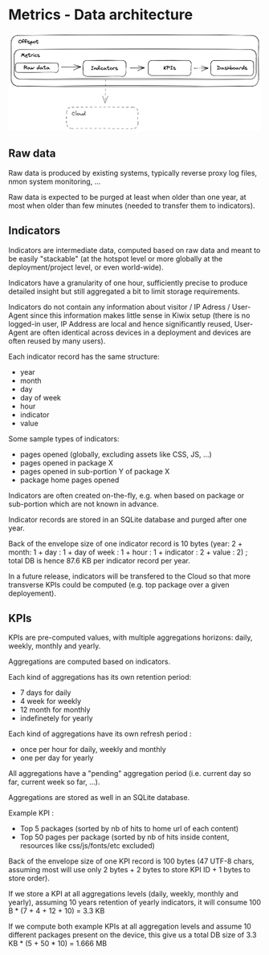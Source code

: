 Metrics - Data architecture
=======

![Data architecture](architecture_data.excalidraw.png)

## Raw data

Raw data is produced by existing systems, typically reverse proxy log files, nmon system monitoring, ... 

Raw data is expected to be purged at least when older than one year, at most when older than few minutes (needed to transfer them to indicators).

## Indicators

Indicators are intermediate data, computed based on raw data and meant to be easily "stackable" (at the hotspot level or more globally at the deployment/project level, or even world-wide).

Indicators have a granularity of one hour, sufficiently precise to produce detailed insight but still aggregated a bit to limit storage requirements.

Indicators do not contain any information about visitor / IP Adress / User-Agent since this information makes little sense in Kiwix setup (there is no logged-in user, IP Address are local and hence significantly reused,
User-Agent are often identical across devices in a deployment and devices are often reused by many users).

Each indicator record has the same structure:
- year
- month
- day
- day of week
- hour
- indicator
- value

Some sample types of indicators:
- pages opened (globally, excluding assets like CSS, JS, ...)
- pages opened in package X
- pages opened in sub-portion Y of package X
- package home pages opened

Indicators are often created on-the-fly, e.g. when based on package or sub-portion which are not known in advance.

Indicator records are stored in an SQLite database and purged after one year.

Back of the envelope size of one indicator record is 10 bytes (year: 2 + month: 1 + day : 1 + day of week : 1 + hour : 1 + indicator : 2 + value : 2) ; total DB is hence 87.6 KB per indicator record per year.

In a future release, indicators will be transfered to the Cloud so that more transverse KPIs could be computed (e.g. top package over a given deployement).

##  KPIs

KPIs are pre-computed values, with multiple aggregations horizons: daily, weekly, monthly and yearly.

Aggregations are computed based on indicators.

Each kind of aggregations has its own retention period:
- 7 days for daily
- 4 week for weekly
- 12 month for monthly
- indefinetely for yearly

Each kind of aggregations have its own refresh period :
- once per hour for daily, weekly and monthly
- one per day for yearly

All aggregations have a "pending" aggregation period (i.e. current day so far, current week so far, ...).

Aggregations are stored as well in an SQLite database.

Example KPI :
- Top 5 packages (sorted by nb of hits to home url of each content)
- Top 50 pages per package (sorted by nb of hits inside content, resources like css/js/fonts/etc excluded)

Back of the envelope size of one KPI record is 100 bytes (47 UTF-8 chars, assuming most will use only 2 bytes + 2 bytes to store KPI ID + 1 bytes to store order).

If we store a KPI at all aggregations levels  (daily, weekly, monthly and yearly), assuming 10 years retention of yearly indicators, it will consume 100 B * (7 + 4 + 12 + 10) = 3.3 KB

If we compute both example KPIs at all aggregation levels and assume 10 different packages present on the device, this give us a total DB size of 3.3 KB * (5 + 50 * 10) = 1.666 MB
